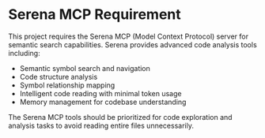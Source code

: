 # Serena MCP Requirement

This project requires the Serena MCP (Model Context Protocol) server for semantic search capabilities. Serena provides advanced code analysis tools including:

- Semantic symbol search and navigation
- Code structure analysis
- Symbol relationship mapping
- Intelligent code reading with minimal token usage
- Memory management for codebase understanding

The Serena MCP tools should be prioritized for code exploration and analysis tasks to avoid reading entire files unnecessarily.